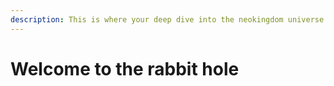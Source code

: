 ```yaml
---
description: This is where your deep dive into the neokingdom universe starts.
---
```


# Welcome to the rabbit hole

